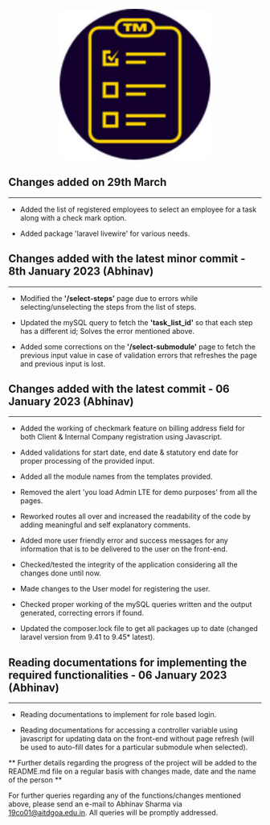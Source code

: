 <p align="center"><a href="https://github.com/abhinavjames2002/task-manager" target="_blank"><img src="/public/dist/img/AdminLTELogo.png" width="300" alt="Task Manager Logo"></a></p>

## Changes added on 29th March
---
+ Added the list of registered employees to select an employee for a task along with a check mark option.

+ Added package 'laravel livewire' for various needs.

## Changes added with the latest minor commit - 8th January 2023 (Abhinav)
---
+ Modified the **'/select-steps'** page due to errors while selecting/unselecting the steps from the list of steps.

+ Updated the mySQL query to fetch the **'task_list_id'** so that each step has a different id; Solves the error mentioned above.

+ Added some corrections on the **'/select-submodule'** page to fetch the previous input value in case of validation errors that refreshes the page and previous input is lost.


## Changes added with the latest commit - 06 January 2023 (Abhinav)
---
+ Added the working of checkmark feature on billing address field for both Client & Internal Company registration using Javascript.

+ Added validations for start date, end date & statutory end date for proper processing of the provided input.

+ Added all the module names from the templates provided.

+ Removed the alert 'you load Admin LTE for demo purposes' from all the pages.

+ Reworked routes all over and increased the readability of the code by adding meaningful and self explanatory comments.

+ Added more user friendly error and success messages for any information that is to be delivered to the user on the front-end.

+ Checked/tested the integrity of the application considering all the changes done until now.

+ Made changes to the User model for registering the user.

+ Checked proper working of the mySQL queries written and the output generated, correcting errors if found.

+ Updated the composer.lock file to get all packages up to date (changed laravel version from 9.41 to 9.45* latest).


## Reading documentations for implementing the required functionalities - 06 January 2023 (Abhinav)
---
+ Reading documentations to implement for role based login.

+ Reading documentations for accessing a controller variable using javascript for updating data on the front-end without page refresh (will be used to auto-fill dates for a particular submodule when selected).

** Further details regarding the progress of the project will be added to the README.md file on a regular basis with changes made, date and the name of the person **

For further queries regarding any of the functions/changes mentioned above, please send an e-mail to Abhinav Sharma via [19co01@aitdgoa.edu.in](mailto:19co01@aitdgoa.edu.in). All queries will be promptly addressed.


<!-- ## About Laravel

Laravel is a web application framework with expressive, elegant syntax. We believe development must be an enjoyable and creative experience to be truly fulfilling. Laravel takes the pain out of development by easing common tasks used in many web projects, such as:

- [Simple, fast routing engine](https://laravel.com/docs/routing).
- [Powerful dependency injection container](https://laravel.com/docs/container).
- Multiple back-ends for [session](https://laravel.com/docs/session) and [cache](https://laravel.com/docs/cache) storage.
- Expressive, intuitive [database ORM](https://laravel.com/docs/eloquent).
- Database agnostic [schema migrations](https://laravel.com/docs/migrations).
- [Robust background job processing](https://laravel.com/docs/queues).
- [Real-time event broadcasting](https://laravel.com/docs/broadcasting).

Laravel is accessible, powerful, and provides tools required for large, robust applications.

## Learning Laravel

Laravel has the most extensive and thorough [documentation](https://laravel.com/docs) and video tutorial library of all modern web application frameworks, making it a breeze to get started with the framework.

You may also try the [Laravel Bootcamp](https://bootcamp.laravel.com), where you will be guided through building a modern Laravel application from scratch.

If you don't feel like reading, [Laracasts](https://laracasts.com) can help. Laracasts contains over 2000 video tutorials on a range of topics including Laravel, modern PHP, unit testing, and JavaScript. Boost your skills by digging into our comprehensive video library.

## Laravel Sponsors

We would like to extend our thanks to the following sponsors for funding Laravel development. If you are interested in becoming a sponsor, please visit the Laravel [Patreon page](https://patreon.com/taylorotwell).

### Premium Partners

- **[Vehikl](https://vehikl.com/)**
- **[Tighten Co.](https://tighten.co)**
- **[Kirschbaum Development Group](https://kirschbaumdevelopment.com)**
- **[64 Robots](https://64robots.com)**
- **[Cubet Techno Labs](https://cubettech.com)**
- **[Cyber-Duck](https://cyber-duck.co.uk)**
- **[Many](https://www.many.co.uk)**
- **[Webdock, Fast VPS Hosting](https://www.webdock.io/en)**
- **[DevSquad](https://devsquad.com)**
- **[Curotec](https://www.curotec.com/services/technologies/laravel/)**
- **[OP.GG](https://op.gg)**
- **[WebReinvent](https://webreinvent.com/?utm_source=laravel&utm_medium=github&utm_campaign=patreon-sponsors)**
- **[Lendio](https://lendio.com)**

## Contributing

Thank you for considering contributing to the Laravel framework! The contribution guide can be found in the [Laravel documentation](https://laravel.com/docs/contributions).

## Code of Conduct

In order to ensure that the Laravel community is welcoming to all, please review and abide by the [Code of Conduct](https://laravel.com/docs/contributions#code-of-conduct).

## License

The Laravel framework is open-sourced software licensed under the [MIT license](https://opensource.org/licenses/MIT). -->